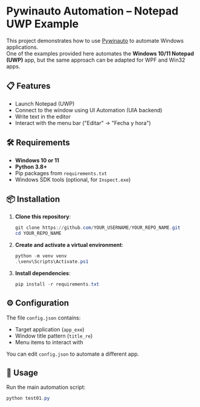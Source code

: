 # Pywinauto Automation – Notepad UWP Example

This project demonstrates how to use [Pywinauto](https://pywinauto.readthedocs.io/en/latest/) to automate Windows applications.  
One of the examples provided here automates the **Windows 10/11 Notepad (UWP)** app, but the same approach can be adapted for WPF and Win32 apps.

## 📋 Features
- Launch Notepad (UWP)
- Connect to the window using UI Automation (UIA backend)
- Write text in the editor
- Interact with the menu bar ("Editar" → "Fecha y hora")

## 🛠 Requirements
- **Windows 10 or 11**
- **Python 3.8+**
- Pip packages from `requirements.txt`
- Windows SDK tools (optional, for `Inspect.exe`)

## 📦 Installation

1. **Clone this repository**:
    ```powershell
    git clone https://github.com/YOUR_USERNAME/YOUR_REPO_NAME.git
    cd YOUR_REPO_NAME
    ```

2. **Create and activate a virtual environment**:
    ```powershell
    python -m venv venv
    .\venv\Scripts\Activate.ps1
    ```

3. **Install dependencies**:
    ```powershell
    pip install -r requirements.txt
    ```

## ⚙️ Configuration

The file `config.json` contains:
- Target application (`app_exe`)
- Window title pattern (`title_re`)
- Menu items to interact with

You can edit `config.json` to automate a different app.

## 🚀 Usage

Run the main automation script:
```powershell
python test01.py

